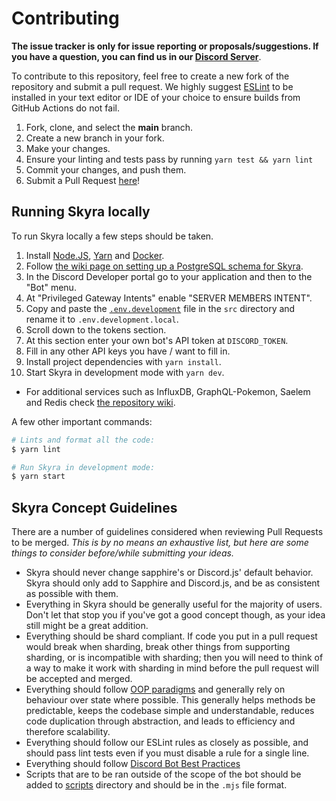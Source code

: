 # Contributing

**The issue tracker is only for issue reporting or proposals/suggestions. If you have a question, you can find us in our
[Discord Server]**.

To contribute to this repository, feel free to create a new fork of the repository and submit a pull request. We highly
suggest [ESLint] to be installed in your text editor or IDE of your choice to ensure builds from GitHub Actions do not
fail.

1. Fork, clone, and select the **main** branch.
2. Create a new branch in your fork.
3. Make your changes.
4. Ensure your linting and tests pass by running `yarn test && yarn lint`
5. Commit your changes, and push them.
6. Submit a Pull Request [here]!

## Running Skyra locally

To run Skyra locally a few steps should be taken.

1. Install [Node.JS], [Yarn] and [Docker].
1. Follow [the wiki page on setting up a PostgreSQL schema for Skyra][].
1. In the Discord Developer portal go to your application and then to the "Bot" menu.
1. At "Privileged Gateway Intents" enable "SERVER MEMBERS INTENT".
1. Copy and paste the [`.env.development`] file in the `src` directory and rename it to `.env.development.local`.
1. Scroll down to the tokens section.
1. At this section enter your own bot's API token at `DISCORD_TOKEN`.
1. Fill in any other API keys you have / want to fill in.
1. Install project dependencies with `yarn install`.
1. Start Skyra in development mode with `yarn dev`.

- For additional services such as InfluxDB, GraphQL-Pokemon, Saelem and Redis check
  [the repository wiki](https://github.com/skyra-project/skyra/wiki).

A few other important commands:

```bash
# Lints and format all the code:
$ yarn lint

# Run Skyra in development mode:
$ yarn start
```

## Skyra Concept Guidelines

There are a number of guidelines considered when reviewing Pull Requests to be merged. _This is by no means an
exhaustive list, but here are some things to consider before/while submitting your ideas._

- Skyra should never change sapphire's or Discord.js' default behavior. Skyra should only add to Sapphire and
  Discord.js, and be as consistent as possible with them.
- Everything in Skyra should be generally useful for the majority of users. Don't let that stop you if you've got a good
  concept though, as your idea still might be a great addition.
- Everything should be shard compliant. If code you put in a pull request would break when sharding, break other things
  from supporting sharding, or is incompatible with sharding; then you will need to think of a way to make it work with
  sharding in mind before the pull request will be accepted and merged.
- Everything should follow [OOP paradigms] and generally rely on behaviour over state where possible. This generally
  helps methods be predictable, keeps the codebase simple and understandable, reduces code duplication through
  abstraction, and leads to efficiency and therefore scalability.
- Everything should follow our ESLint rules as closely as possible, and should pass lint tests even if you must disable
  a rule for a single line.
- Everything should follow [Discord Bot Best Practices]
- Scripts that are to be ran outside of the scope of the bot should be added to [scripts] directory and should be in the
  `.mjs` file format.

<!-- Link Dump -->

[discord server]: https://join.skyra.pw
[here]: https://github.com/skyra-project/skyra/pulls
[eslint]: https://eslint.org/
[node.js]: https://nodejs.org/en/download/
[yarn]: https://classic.yarnpkg.com/en/docs/install
[docker]: https://www.docker.com
[oop paradigms]: https://en.wikipedia.org/wiki/Object-oriented_programming
[discord bot best practices]: https://github.com/meew0/discord-bot-best-practices
[`.env.development`]: /src/.env.development
[scripts]: /scripts
[the wiki page on setting up a postgresql schema for skyra]: https://github.com/skyra-project/skyra/wiki/PostgreSQL
[the repository wiki]: https://github.com/skyra-project/skyra/wikib
